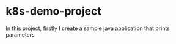 # k8s-demo-project
In this project, firstly I create a sample java application that prints parameters